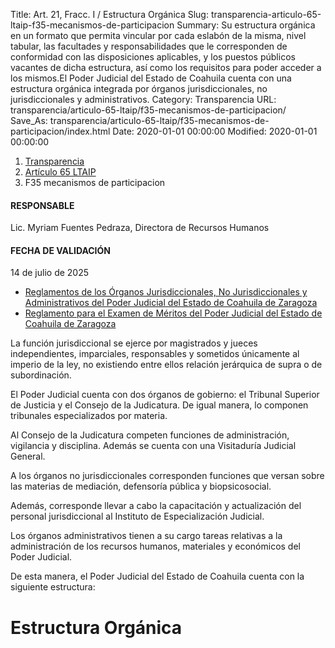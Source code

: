 Title: Art. 21, Fracc. I / Estructura Orgánica
Slug: transparencia-articulo-65-ltaip-f35-mecanismos-de-participacion
Summary: Su estructura orgánica en un formato que permita vincular por cada eslabón de la misma, nivel tabular, las facultades y responsabilidades que le corresponden de conformidad con las disposiciones aplicables, y los puestos públicos vacantes de dicha estructura, así como los requisitos para poder acceder a los mismos.El Poder Judicial del Estado de Coahuila cuenta con una estructura orgánica integrada por órganos jurisdiccionales, no jurisdiccionales y administrativos.
Category: Transparencia
URL: transparencia/articulo-65-ltaip/f35-mecanismos-de-participacion/
Save_As: transparencia/articulo-65-ltaip/f35-mecanismos-de-participacion/index.html
Date: 2020-01-01 00:00:00
Modified: 2020-01-01 00:00:00


<nav aria-label="breadcrumb">
<ol class="breadcrumb">
<li class="breadcrumb-item"><a href="../../">Transparencia</a></li>
<li class="breadcrumb-item"><a href="../">Artículo 65 LTAIP</a></li>
<li class="breadcrumb-item active" aria-current="page">F35 mecanismos de participacion</li>
</ol>
</nav>



#### RESPONSABLE

Lic. Myriam Fuentes Pedraza, Directora de Recursos Humanos

#### FECHA DE VALIDACIÓN

14 de julio de 2025


* [Reglamentos de los Órganos Jurisdiccionales, No Jurisdiccionales y Administrativos del Poder Judicial del Estado de Coahuila de Zaragoza](https://drive.google.com/file/d/1LnkPVCCeUeCvlrNq3SVsQfjzkobtzPbv/view?usp=sharing)
* [Reglamento para el Examen de Méritos del Poder Judicial del Estado de Coahuila de Zaragoza](https://drive.google.com/file/d/14GH_q-6M-BftGgi0b6q7Jd1_V9xkGAJz/view?usp=sharing)

La función jurisdiccional se ejerce por magistrados y jueces independientes, imparciales, responsables y sometidos únicamente al imperio de la ley, no existiendo entre ellos relación jerárquica de supra o de subordinación.

El Poder Judicial cuenta con dos órganos de gobierno: el Tribunal Superior de Justicia y el Consejo de la Judicatura. De igual manera, lo componen tribunales especializados por materia.

Al Consejo de la Judicatura competen funciones de administración, vigilancia y disciplina. Además se cuenta con una Visitaduría Judicial General.

A los órganos no jurisdiccionales corresponden funciones que versan sobre las materias de mediación, defensoría pública y biopsicosocial.

Además, corresponde llevar a cabo la capacitación y actualización del personal jurisdiccional al Instituto de Especialización Judicial.

Los órganos administrativos tienen a su cargo tareas relativas a la administración de los recursos humanos, materiales y económicos del Poder Judicial.

De esta manera, el Poder Judicial del Estado de Coahuila cuenta con la siguiente estructura:


# Estructura Orgánica


